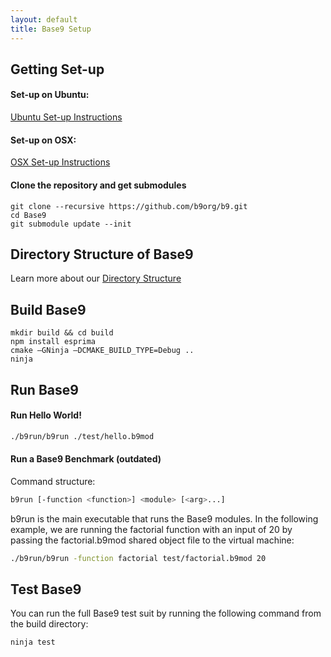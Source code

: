 ```yaml
---
layout: default
title: Base9 Setup
---
```


## Getting Set-up 

#### Set-up on Ubuntu:

[Ubuntu Set-up Instructions](./SetupUbuntu.md)

#### Set-up on OSX:

[OSX Set-up Instructions](./SetupOSX.md)

#### Clone the repository and get submodules
```
git clone --recursive https://github.com/b9org/b9.git
cd Base9
git submodule update --init
```

## Directory Structure of Base9

Learn more about our [Directory Structure](./DirectoryStructure.md)


## Build Base9
```
mkdir build && cd build
npm install esprima
cmake –GNinja –DCMAKE_BUILD_TYPE=Debug ..
ninja
```

## Run Base9

#### Run Hello World!

```sh
./b9run/b9run ./test/hello.b9mod
```

#### Run a Base9 Benchmark (outdated)

Command structure:

```sh
b9run [-function <function>] <module> [<arg>...]
```

b9run is the main executable that runs the Base9 modules. In the following example, we are running the factorial function with an input of 20 by passing the factorial.b9mod shared object file to the virtual machine: 

```sh
./b9run/b9run -function factorial test/factorial.b9mod 20
```


## Test Base9 

You can run the full Base9 test suit by running the following command from the build directory:

```sh
ninja test
```
